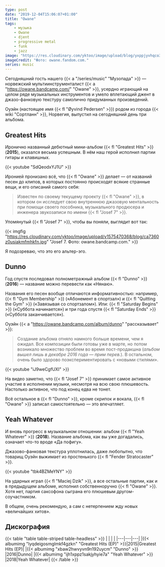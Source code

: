 ```yaml
---
type: post
date: "2019-12-04T15:06:07+01:00"
title: "Owane"
tags:
    - музыка
    - Owane
    - djent
    - progressive metal
    - funk
    - jazz
image: "https://res.cloudinary.com/yktoo/image/upload/blog/yxppjyvhqco31fxc3tm9.jpg"
imageCredit: "Фото: owane.fandom.com."
series: music
---
```


Сегодняшний гость нашего {{< a "/series/music" "Музопада" >}} — норвежский мультиинструменталист {{< a "https://owane.bandcamp.com/" "Owane" >}}, усердно играющий на целом ряде музыкальных инструментов и умело вплетающий джент в джазо-фанковую текстуру самолично придуманных произведений.

Оуэйн (настоящее имя {{< fl "Øyvind Pedersen" >}}) родом из города {{< wiki "Сортланн" >}}, Норвегия, выпустил на сегодняшний день три альбома.

<!--more-->

## Greatest Hits

Иронично названный дебютный мини-альбом {{< fl "Greatest Hits" >}} (**2015**), оказался весьма успешным. В нём наш герой исполнил партии гитары и клавишных.

{{< youtube "SdQeodxYJ1U" >}}

Иронией пронизано всё, что {{< fl "Owane" >}} делает — от названий песен до клипов, в которых постоянно происходят всякие странные вещи, и его описаний самого себя:

> Известен по своему текущему проекту {{< fl "Owane" >}}, в котором он исследует свою внутреннюю джазовую ментальность при помощи своего пособника, музыкального продюсера и инженера звукозаписи по имени {{< fl "Josef 7" >}}.

Упомянутый {{< fl "Josef 7" >}}, чтобы вы поняли, выглядит вот так:

{{< imgfig "https://res.cloudinary.com/yktoo/image/upload/v1575470368/blog/ca7360z0usiakmfmhkfn.jpg" "Josef 7. Фото: owane.bandcamp.com." >}}

Я подозреваю, что это его альтер-эго.

## Dunno

Год спустя последовал полнометражный альбом {{< fl "Dunno" >}} (**2016**) — название можно перевести как «Нянаю».

Названия его песен вообще отличаются информативностью: например, {{< fl "Gym Membership" >}} («Абонемент в спортзал») и {{< fl "Quitting the Gym" >}} («Завязывая со спортзалом»). Или: {{< fl "Saturday Begins" >}} («Суббота начинается») и три года спустя {{< fl "Saturday Ends" >}} («Суббота заканчивается»).

Оуэйн {{< a "https://owane.bandcamp.com/album/dunno" "рассказывает" >}}:

> Создание альбома отняло намного больше времени, чем я ожидал. Все композиции были готовы уже в марте, но потом возникало множество проблем во время пост-продакшна (*альбом вышел лишь в декабре 2016 года — прим перев.*). В остальном, очень было здорово поэкспериментировать с «новыми стилями».

{{< youtube "iJ9weCgfUXI" >}}

На видео заметно, что {{< fl "Josef 7" >}} принимает самое активное участие в исполнении музыки, несмотря на всю свою плюшевость. Настолько активное, что под конец едва не тонет.

Всё остальное в {{< fl "Dunno" >}}, кроме скрипок и вокала, {{< fl "Owane" >}} записал самостоятельно — это впечатляет.

## Yeah Whatever

И вновь прогресс в музыкальном отношении: альбом {{< fl "Yeah Whatever" >}} (**2018**). Название альбома, как вы уже догадались, означает что-то вроде «Да пофигу».

Джазово-фанковая текстура уплотнилась, даже любопытно, что товарищ Оуэйн выжимает из простенького {{< fl "Fender Stratocaster" >}}.

{{< youtube "tbk4BZMeYNY" >}}

На ударных играл {{< fl "Maciej Dzik" >}}, а все остальные партии, как и в предыдущем альбоме, исполнил собственноручно {{< fl "Owane" >}}. Хотя нет, партия саксофона сыграна его плюшевым другом-соучастником.

В общем, очень рекомендую, а сам с нетерпением жду новых «величайших хитов».

## Дискография

{{< table "table table-striped table-headless" >}}
|   |   |   |
|---|---|---|
|{{< albumimg "lyqdeigosmglmkf4gzkn" "Greatest Hits (EP)" >}}|2015|Greatest Hits (EP)|
|{{< albumimg "xbaw2hwvyvn9n192uycm" "Dunno" >}}             |2016|Dunno|
|{{< albumimg "ijh1xppz1sakjyhyie7a" "Yeah Whatever" >}}     |2018|Yeah Whatever|
{{< /table >}}
